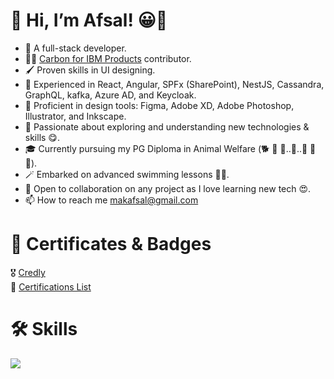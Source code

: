 # 👋 Hi, I’m Afsal! 😀🤝

- 🥷 A full-stack developer.
- 🧑‍💻 [Carbon for IBM Products](https://github.com/carbon-design-system/ibm-products) contributor.
- 🖌️ Proven skills in UI designing.
- 🎯 Experienced in React, Angular, SPFx (SharePoint), NestJS, Cassandra, GraphQL, kafka, Azure AD, and Keycloak.
- 🎨 Proficient in design tools: Figma, Adobe XD, Adobe Photoshop, Illustrator, and Inkscape.
- 📖 Passionate about exploring and understanding new technologies & skills 😋.
- 🎓 Currently pursuing my PG Diploma in Animal Welfare (🐕 🐄 🐔..💓..🦁 🐘 🐁).
- 🪄 Embarked on advanced swimming lessons 🏊‍♂️.
- 💞️ Open to collaboration on any project as I love learning new tech 😍.
- 📫 How to reach me <a href="mailto:makafsal@gmail.com">makafsal@gmail.com</a>

# 🏅 Certificates & Badges
🎖️ [Credly](https://www.credly.com/users/afsal.k/badges) <br />
📝 [Certifications List](https://www.linkedin.com/in/afsal-k-950b20135/details/certifications/)

# 🛠️ Skills
<img src="https://skillicons.dev/icons?i=js,ts,react,angular,nest,html,css,scss,redux,rxjs,cassandra,figma,ai,photoshop" />

<!---
makafsal/makafsal is a ✨ special ✨ repository because its `README.md` (this file) appears on your GitHub profile.
You can click the Preview link to take a look at your changes.
--->
